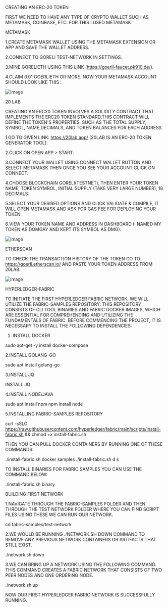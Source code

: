 CREATING AN ERC-20 TOKEN

FIRST WE NEED TO HAVE ANY TYPE OF CRYPTO WALLET SUCH AS METAMASK, COINBASE, ETC. FOR THIS I USED METAMASK

METAMASK

1.CREATE METAMASK WALLET USING THE METAMASK EXTENSION OR APP AND SAVE THE WALLET ADDRESS.

2.CONNECT TO GORELI TEST-NETWORK IN SETTINGS.

3.MINE GORELIETH USING THIS LINK (https://goerli-faucet.pk910.de/).

4.CLAIM 0.01 GOERLIETH OR MORE. NOW YOUR METAMASK ACCOUNT SHOULD LOOK LIKE THIS :

![image](https://github.com/Nikhil-71/Blockchain-/assets/136786579/1ed3a7c2-40fe-41ed-ad20-738565287f14)


20 LAB

CREATING AN ERC20 TOKEN INVOLVES A SOLIDITY CONTRACT THAT IMPLEMENTS THE ERC20 TOKEN STANDARD.THIS CONTRACT WILL DEFINE THE TOKEN'S PROPERTIES, SUCH AS THE TOTAL SUPPLY, SYMBOL, NAME,DECIMALS, AND TOKEN BALANCES FOR EACH ADDRESS.

1.GO TO GIVEN LINK: https://20lab.app/ (20LAB IS AN ERC-20 TOKEN GENERATOR TOOL).

2.CLICK ON OPEN APP > START.

3.CONNECT YOUR WALLET USING CONNECT WALLET BUTTON AND SELECT METAMASK THEN ONCE YOU SEE YOUR ACCOUNT CLICK ON CONNECT.

4.CHOOSE BLOCKCHAIN GORELI(TESTNET), THEN ENTER YOUR TOKEN NAME, TOKEN SYMBOL, INITIAL SUPPLY (TAKE VERY LARGE NUMBER), 18 DECIMALS.

5.SELECT YOUR DESIRED OPTIONS AND CLICK VALIDATE & COMPILE, IT WILL OPEN METAMASK AND ASK FOR GAS FEE FOR DEPLOYING YOUR TOKEN.

6.VIEW YOUR TOKEN NAME AND ADDRESS IN DASHBOARD (I NAMED MY TOKEN AS DOMGAY AND KEPT ITS SYMBOL AS DMG).

![image](https://github.com/Nikhil-71/Blockchain-/assets/136786579/09b0874c-ae74-4948-9f2c-bd398ff4c9ac)


ETHERSCAN

TO CHECK THE TRANSACTION HISTORY OF THE TOKEN GO TO https://goerli.etherscan.io/ AND PASTE YOUR TOKEN ADDRESS FROM 20LAB.

![image](https://github.com/Nikhil-71/Blockchain-/assets/136786579/4c8f37d6-57e3-4327-a95c-32ff2d97cb59)


HYPERLEDGER-FABRIC

TO INITIATE THE FIRST HYPERLEDGER FABRIC NETWORK, WE WILL UTILIZE THE FABRIC-SAMPLES REPOSITORY. THIS REPOSITORY CONSISTS OF CLI TOOL BINARIES AND FABRIC DOCKER IMAGES, WHICH ARE ESSENTIAL FOR COMPREHENDING AND UTILIZING THE FUNDAMENTALS OF FABRIC. BEFORE COMMENCING THE PROJECT, IT IS NECESSARY TO INSTALL THE FOLLOWING DEPENDENCIES:

1. INSTALL DOCKER

sudo apt-get -y install docker-compose

 2.INSTALL GOLANG-GO

sudo apt install golang-go

3.INSTALL JQ

INSTALL JQ

 4.INSTALL NODE/JAVA

sudo apt install npm npm install node

5.INSTALLING FABRIC-SAMPLES REPOSITORY

curl -sSLO https://raw.githubusercontent.com/hyperledger/fabric/main/scripts/install-fabric.sh && chmod +x install-fabric.sh

THEN YOU CAN PULL DOCKER CONTAINERS BY RUNNING ONE OF THESE COMMANDS:

./install-fabric.sh docker samples ./install-fabric.sh d s

TO INSTALL BINARIES FOR FABRIC SAMPLES YOU CAN USE THE COMMAND BELOW:

./install-fabric.sh binary

BUILDING FIRST NETWORK

1.NAVIGATE THROUGH THE FABRIC-SAMPLES FOLDER AND THEN THROUGH THE TEST NETWORK FOLDER WHERE YOU CAN FIND SCRIPT FILES USING THESE WE CAN RUN OUR NETWORK.

cd fabric-samples/test-network

2.WE WOULD BE RUNNING ./NETWORK.SH DOWN COMMAND TO REMOVE ANY PREVIOUS NETWORK CONTAINERS OR ARTIFACTS THAT STILL EXIST.

./network.sh down

3.WE CAN BRING UP A NETWORK USING THE FOLLOWING COMMAND. THIS COMMAND CREATES A FABRIC NETWORK THAT CONSISTS OF TWO PEER NODES AND ONE ORDERING NODE.

./network.sh up

NOW OUR FIRST HYPERLEDGER FABRIC NETWORK IS SUCCESSFULLY RUNNING.
